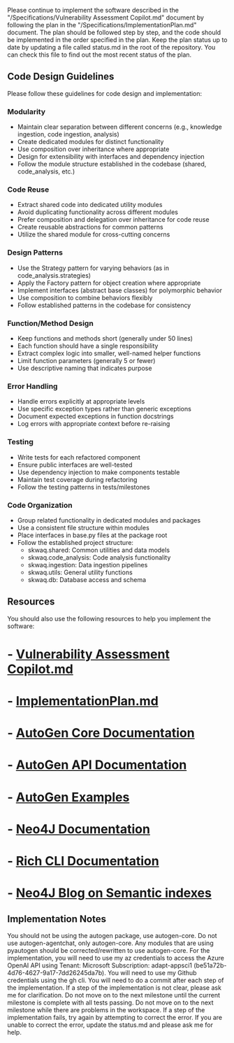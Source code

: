 Please continue to implement the software described in the "/Specifications/Vulnerability Assessment Copilot.md" document by following the plan in the "/Specifications/ImplementationPlan.md" document. 
The plan should be followed step by step, and the code should be implemented in the order specified in the plan.
Keep the plan status up to date by updating a file called status.md in the root of the repository. You can check this file to find out the most recent status of the plan.

## Code Design Guidelines

Please follow these guidelines for code design and implementation:

### Modularity
- Maintain clear separation between different concerns (e.g., knowledge ingestion, code ingestion, analysis)
- Create dedicated modules for distinct functionality
- Use composition over inheritance where appropriate
- Design for extensibility with interfaces and dependency injection
- Follow the module structure established in the codebase (shared, code_analysis, etc.)

### Code Reuse
- Extract shared code into dedicated utility modules
- Avoid duplicating functionality across different modules
- Prefer composition and delegation over inheritance for code reuse
- Create reusable abstractions for common patterns
- Utilize the shared module for cross-cutting concerns

### Design Patterns
- Use the Strategy pattern for varying behaviors (as in code_analysis.strategies)
- Apply the Factory pattern for object creation where appropriate
- Implement interfaces (abstract base classes) for polymorphic behavior
- Use composition to combine behaviors flexibly
- Follow established patterns in the codebase for consistency

### Function/Method Design
- Keep functions and methods short (generally under 50 lines)
- Each function should have a single responsibility
- Extract complex logic into smaller, well-named helper functions
- Limit function parameters (generally 5 or fewer)
- Use descriptive naming that indicates purpose

### Error Handling
- Handle errors explicitly at appropriate levels
- Use specific exception types rather than generic exceptions
- Document expected exceptions in function docstrings
- Log errors with appropriate context before re-raising

### Testing
- Write tests for each refactored component
- Ensure public interfaces are well-tested
- Use dependency injection to make components testable
- Maintain test coverage during refactoring
- Follow the testing patterns in tests/milestones

### Code Organization
- Group related functionality in dedicated modules and packages
- Use a consistent file structure within modules
- Place interfaces in base.py files at the package root
- Follow the established project structure:
  - skwaq.shared: Common utilities and data models
  - skwaq.code_analysis: Code analysis functionality
  - skwaq.ingestion: Data ingestion pipelines
  - skwaq.utils: General utility functions
  - skwaq.db: Database access and schema

## Resources

You should also use the following resources to help you implement the software:
# - [Vulnerability Assessment Copilot.md](../Specifications/VulnerabilityAssessmentCopilot.md)
# - [ImplementationPlan.md](../Specifications/ImplementationPlan.md)
# - [AutoGen Core Documentation](https://microsoft.github.io/autogen/stable/user-guide/core-user-guide/index.html)
# - [AutoGen API Documentation](https://microsoft.github.io/autogen/stable/api/index.html)
# - [AutoGen Examples](https://microsoft.github.io/autogen/stable/examples/index.html)
# - [Neo4J Documentation](https://neo4j.com/docs/)
# - [Rich CLI Documentation](https://rich.readthedocs.io/en/stable/)
# - [Neo4J Blog on Semantic indexes](https://neo4j.com/blog/developer/knowledge-graph-structured-semantic-search/)

## Implementation Notes

You should not be using the autogen package, use autogen-core. 
Do not use autogen-agentchat, only autogen-core. 
Any modules that are using pyautogen should be corrected/rewritten to use autogen-core. 
For the implementation, you will need to use my az credentials to access the Azure OpenAI API using Tenant: Microsoft
Subscription: adapt-appsci1 (be51a72b-4d76-4627-9a17-7dd26245da7b). You will need to use my Github credentials using the gh cli. You will need to do a commit after each step of the implementation. If a step of the implementation is not clear, please ask me for clarification.
Do not move on to the next milestone until the current milestone is complete with all tests passing.
Do not move on to the next milestone while there are problems in the workspace. 
If a step of the implementation fails, try again by attempting to correct the error. If you are unable to correct the error, update the status.md and please ask me for help.
